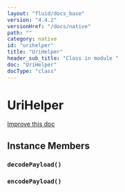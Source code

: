 ```yaml
---
layout: "fluid/docs_base"
version: "4.4.2"
versionHref: "/docs/native"
path: ""
category: native
id: "urihelper"
title: "UriHelper"
header_sub_title: "Class in module "
doc: "UriHelper"
docType: "class"
---
```


<h1 class="api-title">UriHelper</h1>

<a class="improve-v2-docs" href="http://github.com/ionic-team/ionic-native/edit/master/src/@ionic-native/plugins/nfc/index.ts#L353">
  Improve this doc
</a>











<h2><a class="anchor" name="instance-members" href="#instance-members"></a>Instance Members</h2>
<h3><a class="anchor" name="decodePayload" href="#decodePayload"></a><code>decodePayload()</code></h3>




<h3><a class="anchor" name="encodePayload" href="#encodePayload"></a><code>encodePayload()</code></h3>










